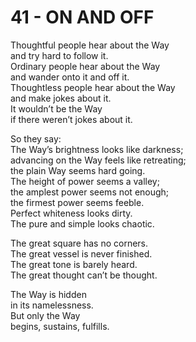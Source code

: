 # 41 - ON AND OFF



Thoughtful people hear about the Way  
and try hard to follow it.  
Ordinary people hear about the Way  
and wander onto it and off it.  
Thoughtless people hear about the Way  
and make jokes about it.  
It wouldn’t be the Way  
if there weren’t jokes about it.  

So they say:  
The Way’s brightness looks like darkness;  
advancing on the Way feels like retreating;  
the plain Way seems hard going.  
The height of power seems a valley;  
the amplest power seems not enough;  
the firmest power seems feeble.  
Perfect whiteness looks dirty.  
The pure and simple looks chaotic.  

The great square has no corners.  
The great vessel is never finished.  
The great tone is barely heard.  
The great thought can’t be thought.  

The Way is hidden  
in its namelessness.  
But only the Way  
begins, sustains, fulfills.  


